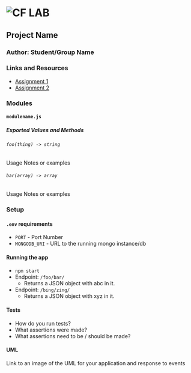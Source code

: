 ![CF](http://i.imgur.com/7v5ASc8.png) LAB
=================================================

## Project Name

### Author: Student/Group Name

### Links and Resources
* [Assignment 1](https://codesandbox.io/s/q9x1v4k789)
* [Assignment 2](https://codesandbox.io/s/rww1r9lr2m)


### Modules
#### `modulename.js`
##### Exported Values and Methods

###### `foo(thing) -> string`
Usage Notes or examples

###### `bar(array) -> array`
Usage Notes or examples

### Setup
#### `.env` requirements
* `PORT` - Port Number
* `MONGODB_URI` - URL to the running mongo instance/db

#### Running the app
* `npm start`
* Endpoint: `/foo/bar/`
  * Returns a JSON object with abc in it.
* Endpoint: `/bing/zing/`
  * Returns a JSON object with xyz in it.

#### Tests
* How do you run tests?
* What assertions were made?
* What assertions need to be / should be made?

#### UML
Link to an image of the UML for your application and response to events
